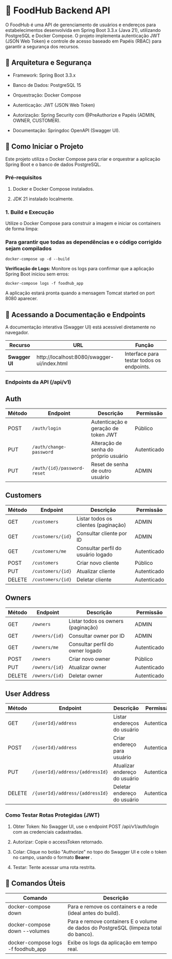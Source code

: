 # 🍔 FoodHub Backend API

O FoodHub é uma API de gerenciamento de usuários e endereços para estabelecimentos desenvolvida em Spring Boot 3.3.x (Java 21), utilizando PostgreSQL e Docker Compose. O projeto implementa autenticação JWT (JSON Web Token) e controle de acesso baseado em Papéis (RBAC) para garantir a segurança dos recursos.

## 🔑 Arquitetura e Segurança

* Framework: Spring Boot 3.3.x

* Banco de Dados: PostgreSQL 15

* Orquestração: Docker Compose

* Autenticação: JWT (JSON Web Token)

* Autorização: Spring Security com @PreAuthorize e Papéis (ADMIN, OWNER, CUSTOMER).

* Documentação: Springdoc OpenAPI (Swagger UI).

## 🚀 Como Iniciar o Projeto

Este projeto utiliza o Docker Compose para criar e orquestrar a aplicação Spring Boot e o banco de dados PostgreSQL.

### Pré-requisitos

1. Docker e Docker Compose instalados.

2. JDK 21 instalado localmente.

### 1. Build e Execução

Utilize o Docker Compose para construir a imagem e iniciar os containers de forma limpa:

### Para garantir que todas as dependências e o código corrigido sejam compilados
```docker-compose up -d --build```

**Verificação de Logs:**
Monitore os logs para confirmar que a aplicação Spring Boot iniciou sem erros:

```docker-compose logs -f foodhub_app```

A aplicação estará pronta quando a mensagem Tomcat started on port 8080 aparecer.

## 🔗 Acessando a Documentação e Endpoints

A documentação interativa (Swagger UI) está acessível diretamente no navegador.

| Recurso | URL | Função 
| ----- | ----- | ----- 
| **Swagger UI** | http://localhost:8080/swagger-ui/index.html | Interface para testar todos os endpoints. 

### Endpoints da API (/api/v1)

## Auth
| Método | Endpoint                    | Descrição                             | Permissão   |
| ------ | --------------------------- | ------------------------------------- | ----------- |
| POST   | `/auth/login`               | Autenticação e geração de token JWT   | Público     |
| PUT    | `/auth/change-password`     | Alteração de senha do próprio usuário | Autenticado |
| PUT    | `/auth/{id}/password-reset` | Reset de senha de outro usuário       | ADMIN       |

## Customers
| Método | Endpoint          | Descrição                            | Permissão   |
| ------ | ----------------- | ------------------------------------ | ----------- |
| GET    | `/customers`      | Listar todos os clientes (paginação) | ADMIN       |
| GET    | `/customers/{id}` | Consultar cliente por ID             | ADMIN       |
| GET    | `/customers/me`   | Consultar perfil do usuário logado   | Autenticado |
| POST   | `/customers`      | Criar novo cliente                   | Público     |
| PUT    | `/customers/{id}` | Atualizar cliente                    | Autenticado |
| DELETE | `/customers/{id}` | Deletar cliente                      | Autenticado |

## Owners
| Método | Endpoint       | Descrição                          | Permissão   |
| ------ | -------------- | ---------------------------------- | ----------- |
| GET    | `/owners`      | Listar todos os owners (paginação) | ADMIN       |
| GET    | `/owners/{id}` | Consultar owner por ID             | ADMIN       |
| GET    | `/owners/me`   | Consultar perfil do owner logado   | Autenticado |
| POST   | `/owners`      | Criar novo owner                   | Público     |
| PUT    | `/owners/{id}` | Atualizar owner                    | Autenticado |
| DELETE | `/owners/{id}` | Deletar owner                      | Autenticado |

## User Address
| Método | Endpoint                        | Descrição                     | Permissão   |
| ------ | ------------------------------- | ----------------------------- | ----------- |
| GET    | `/{userId}/address`             | Listar endereços do usuário   | Autenticado |
| POST   | `/{userId}/address`             | Criar endereço para usuário   | Autenticado |
| PUT    | `/{userId}/address/{addressId}` | Atualizar endereço do usuário | Autenticado |
| DELETE | `/{userId}/address/{addressId}` | Deletar endereço do usuário   | Autenticado |

### Como Testar Rotas Protegidas (JWT)

1. Obter Token: No Swagger UI, use o endpoint POST /api/v1/auth/login com as credenciais cadastradas.

2. Autorizar: Copie o accessToken retornado.

3. Colar: Clique no botão "Authorize" no topo do Swagger UI e cole o token no campo, usando o formato **Bearer <Token>**.

4. Testar: Tente acessar uma rota restrita.

## 🛑 Comandos Úteis

| Comando | Descrição 
| ----- | ----- 
| docker-compose down | Para e remove os containers e a rede (ideal antes do build). 
| docker-compose down --volumes | Para e remove containers E o volume de dados do PostgreSQL (limpeza total do banco). 
| docker-compose logs -f foodhub_app | Exibe os logs da aplicação em tempo real.
